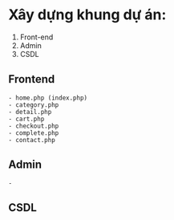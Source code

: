 # Xây dựng khung dự án:

1. Front-end
2. Admin
3. CSDL

## Frontend
    - home.php (index.php)
    - category.php
    - detail.php
    - cart.php
    - checkout.php
    - complete.php
    - contact.php
## Admin
    - 
## CSDL
